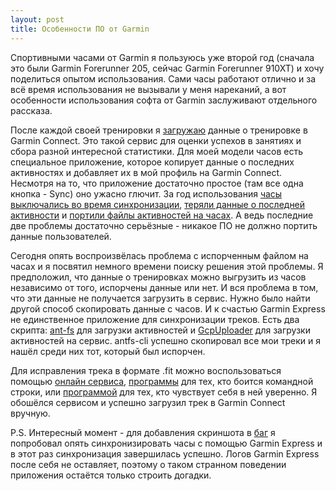 ```yaml
---
layout: post
title: Особенности ПО от Garmin
---
```


Спортивными часами от Garmin я пользуюсь уже
второй год (сначала это были Garmin Forerunner 205, сейчас Garmin Forerunner 910XT) и
хочу поделиться опытом использования. Сами часы работают отлично и за всё время
использования не вызывали у меня нареканий, а вот особенности использования
софта от Garmin заслуживают отдельного рассказа.

После каждой своей тренировки я
[загружаю](https://connect.garmin.com/modern/profile/ligurio) данные о
тренировке в Garmin Connect. Это такой сервис для оценки успехов в занятиях и
сбора разной интересной статистики. Для моей модели часов есть специальное
приложение, которое копирует данные о последних активностях и добавляет их в мой
профиль на Garmin Connect. Несмотря на то, что приложение достаточно простое
(там все одна кнопка - Sync) оно ужасно глючит. За год использования
[часы выключались во время синхронизации](http://sharebug.org/tktview?name=a41607bf16),
[теряли данные о последней активности](http://sharebug.org/tktview?name=9bff447e0d) и
[портили файлы активностей на часах](http://sharebug.org/tktview?name=7efdda5d69).
А ведь последние две проблемы достаточно серьёзные - никакое ПО не должно
портить данные пользователей.

Сегодня опять воспроизвёлась проблема с испорченным файлом на часах и я посвятил
немного времени поиску решения этой проблемы. Я предположил, что данные о
тренировках можно выгрузить из часов независимо от того, испорчены данные или
нет. И вся проблема в том, что эти данные не получается загрузить в сервис. Нужно
было найти другой способ скопировать данные с часов. И к счастью Garmin Express
не единственное приложение для синхронизации треков. Есть два скрипта:
[ant-fs](https://github.com/Tigge/antfs-cli) для загрузки активностей и
[GcpUploader](https://pypi.python.org/pypi/GcpUploader) для загрузки активностей
на сервис. antfs-cli успешно скопировал все мои треки и я нашёл среди них тот,
который был испорчен.

Для исправления трека в формате .fit можно воспользоваться помощью
[онлайн сервиса](http://garmin.kiesewetter.nl/), [программы](http://fitfilerepairtool.info/)
для тех, кто боится командной строки, или [программой](http://www.gpsbabel.org/)
для тех, кто чувствует себя в ней уверенно. Я обошёлся сервисом и успешно
загрузил трек в Garmin Connect вручную.

P.S. Интересный момент - для добавления скриншота в
[баг](http://sharebug.org/tktview?name=7efdda5d69) я попробовал опять
синхронизировать часы с помощью Garmin Express и в этот раз синхронизация
завершилась успешно. Логов Garmin Express после себя не оставляет, поэтому о таком
странном поведении приложения остаётся только строить догадки.
